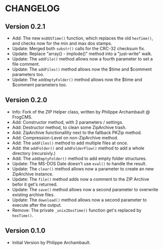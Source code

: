 CHANGELOG
=========

Version 0.2.1
-------------
-   Add: The new `msDOSTime()` function, which replaces the old `hexTime()`, and checks now for the min and max dos stamps.
-   Update: Merged both `substr()` calls for the CRC-32 checksum fix.
-   Update: Replace "array() - implode()" method into a "just-write" walk.
-   Update: The `addFile()` method allows now a fourth parameter to set a file comment.
-   Update: The `addFiles()` method allows now the $time and $comment parameters too.
-   Update: The `addEmptyFolder()` method allows now the $time and $comment parameters too.

Version 0.2.0
-------------
-   Info: Fork of the ZIP Helper class, written by Philippe Archambault @ FrogCMS.
-   Add: Constructor method, with 2 parameters / settings.
-   Add: Destructor method, to clean some ZipArchive trash.
-   Add: ZipArchive functionallity next to the fallback PKZip method.
-   Add: Compression-Level on non-ZipArchive method.
-   Add: The `addFiles()` method to add multiple files at once.
-   Add: the `addFolder()` and `addFolderFlow()` method to add a whole directory (recursivly.)
-   Add: The `addEmptyFolder()` method to add empty folder structures.
-   Update: The MS-DOS Date doesn't use `eval()` to handle the result.
-   Update: The `clear()` method allows now a parameter to create an new ZipArchive instance.
-   Update: The `file()` method adds now a comment to the ZIP Archive befor it get's returned.
-   Update: The `save()` method allows now a second parameter to overwrite existing archive files.
-   Update: The `download()` method allows now a second parameter to execute after the  output.
-   Remove: The private `_unix2DosTime()` function get's replaced by `hexTime()`.

Version 0.1.0
-------------
-   Initial Version by Philippe Archambault.
